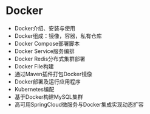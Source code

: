 # Docker
- Docker介绍、安装与使用
- Docker组成：镜像，容器，私有仓库
- Docker Compose部署脚本
- Docker Service服务编排
- Docker Redis分布式集群部署
- Docker File构建
- 通过Maven插件打包Docker镜像
- Docker部署及运行应用程序
- Kubernetes编配
- 基于Docker构建MySQL集群
- 高可用SpringCloud微服务与Docker集成实现动态扩容